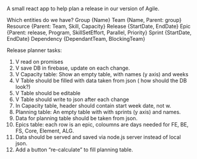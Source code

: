 A small react app to help plan a release in our version of Agile.

Which entities do we have?
Group {Name}
Team {Name, Parent: group}
Resource {Parent: Team, Skill, Capacity}
Release {StartDate, EndDate}
Epic {Parent: release, Program, SkillSetEffort, Parallel, Priority}
Sprint {StartDate, EndDate}
Dependency {DependantTeam, BlockingTeam}





Release planner tasks:
1. V read on promises
2. V save DB in firebase, update on each change.
3. V	Capacity table: Show an empty table, with names (y axis) and weeks 
4. V Table should be filled with data taken from json ( how should the DB look?)
5. V Table should be editable
6. V Table should write to json after each change
7. In Capacity table, header should contain start week date, not w<number>.
8. Planning table: An empty table with with sprints (y axis) and names.
9. Data for planning table should be taken from json. 
10. Epics table: each row is an epic, coloumns are days needed for FE, BE, FS, Core, Element, ALG.
11.	Data should be served and saved via node.js server instead of local json.
12. Add a button “re-calculate” to fill planning table.
